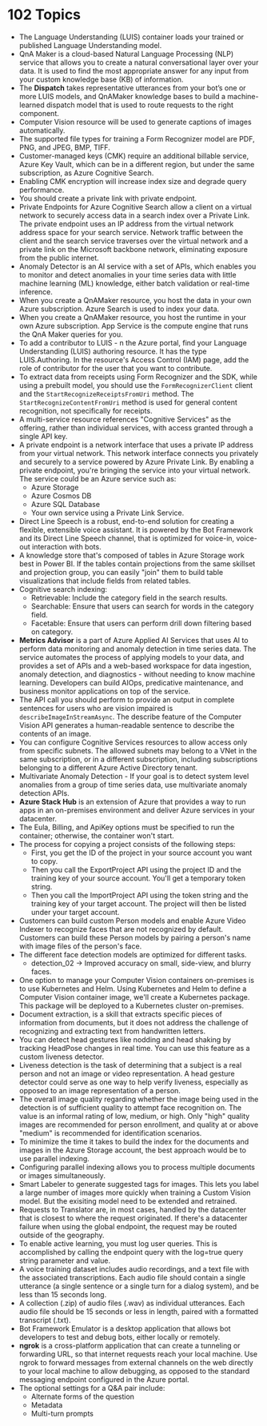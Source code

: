 # 102 Topics

- The Language Understanding (LUIS) container loads your trained or published Language Understanding model.
- QnA Maker is a cloud-based Natural Language Processing (NLP) service that allows you to create a natural conversational layer over your data. It is used to find the most appropriate answer for any input from your custom knowledge base (KB) of information.
- The **Dispatch** takes representative utterances from your bot’s one or more LUIS models, and QnAMaker knowledge bases to build a machine-learned dispatch model that is used to route requests to the right component.
- Computer Vision resource will be used to generate captions of images automatically.
- The supported file types for training a Form Recognizer model are PDF, PNG, and JPEG, BMP, TIFF.
- Customer-managed keys (CMK) require an additional billable service, Azure Key Vault, which can be in a different region, but under the same subscription, as Azure Cognitive Search. 
- Enabling CMK encryption will increase index size and degrade query performance.
- You should create a private link with private endpoint.
- Private Endpoints for Azure Cognitive Search allow a client on a virtual network to securely access data in a search index over a Private Link. The private endpoint uses an IP address from the virtual network address space for your search service. Network traffic between the client and the search service traverses over the virtual network and a private link on the Microsoft backbone network, eliminating exposure from the public internet.
- Anomaly Detector is an AI service with a set of APIs, which enables you to monitor and detect anomalies in your time series data with little machine learning (ML) knowledge, either batch validation or real-time inference.
- When you create a QnAMaker resource, you host the data in your own Azure subscription. Azure Search is used to index your data.
- When you create a QnAMaker resource, you host the runtime in your own Azure subscription. App Service is the compute engine that runs the QnA Maker queries for you.
- To add a contributor to LUIS - n the Azure portal, find your Language Understanding (LUIS) authoring resource. It has the type LUIS.Authoring. In the resource's Access Control (IAM) page, add the role of contributor for the user that you want to contribute.
- To extract data from receipts using Form Recognizer and the SDK, while using a prebuilt model, you should use the `FormRecognizerClient` client and the `StartRecognizeReceiptsFromUri` method. The `StartRecognizeContentFromUri` method is used for general content recognition, not specifically for receipts.
- A multi-service resource references "Cognitive Services" as the offering, rather than individual services, with access granted through a single API key. 
- A private endpoint is a network interface that uses a private IP address from your virtual network. This network interface connects you privately and securely to a service powered by Azure Private Link. By enabling a private endpoint, you're bringing the service into your virtual network.
The service could be an Azure service such as:
    - Azure Storage
    - Azure Cosmos DB
    - Azure SQL Database
    - Your own service using a Private Link Service.
- Direct Line Speech is a robust, end-to-end solution for creating a flexible, extensible voice assistant. It is powered by the Bot Framework and its Direct Line
Speech channel, that is optimized for voice-in, voice-out interaction with bots.
- A knowledge store that's composed of tables in Azure Storage work best in Power BI. If the tables contain projections from the same skillset and projection group, you can easily "join" them to build table visualizations that include fields from related tables.
- Cognitive search indexing:
    - Retrievable: Include the category field in the search results.
    - Searchable: Ensure that users can search for words in the category field.
    - Facetable: Ensure that users can perform drill down filtering based on category.
- **Metrics Advisor** is a part of Azure Applied AI Services that uses AI to perform data monitoring and anomaly detection in time series data. The service automates the process of applying models to your data, and provides a set of APIs and a web-based workspace for data ingestion, anomaly detection, and diagnostics - without needing to know machine learning. Developers can build AIOps, predicative maintenance, and business monitor applications on top of the service.
- The API call you should perform to provide an output in complete sentences for users who are vision impaired is `describeImageInStreamAsync`. The describe feature of the Computer Vision API generates a human-readable sentence to describe the contents of an image.
- You can configure Cognitive Services resources to allow access only from specific subnets. The allowed subnets may belong to a VNet in the same subscription, or in a different subscription, including subscriptions belonging to a different Azure Active Directory tenant.
- Multivariate Anomaly Detection - If your goal is to detect system level anomalies from a group of time series data, use multivariate anomaly detection APIs.
- **Azure Stack Hub** is an extension of Azure that provides a way to run apps in an on-premises environment and deliver Azure services in your datacenter.
- The Eula, Billing, and ApiKey options must be specified to run the container; otherwise, the container won't start.
- The process for copying a project consists of the following steps:
    - First, you get the ID of the project in your source account you want to copy.
    - Then you call the ExportProject API using the project ID and the training key of your source account. You'll get a temporary token string.
    - Then you call the ImportProject API using the token string and the training key of your target account. The project will then be listed under your target account.
-  Customers can build custom Person models and enable Azure Video Indexer to recognize faces that are not recognized by default. Customers can build these Person models by pairing a person's name with image files of the person's face.
- The different face detection models are optimized for different tasks.
    - detection_02 -> Improved accuracy on small, side-view, and blurry faces.
- One option to manage your Computer Vision containers on-premises is to use Kubernetes and Helm. Using Kubernetes and Helm to define a Computer Vision container image, we'll create a Kubernetes package. This package will be deployed to a Kubernetes cluster on-premises.
- Document extraction, is a skill that extracts specific pieces of information from documents, but it does not address the challenge of recognizing and extracting text from handwritten letters.
- You can detect head gestures like nodding and head shaking by tracking HeadPose changes in real time. You can use this feature as a custom liveness detector.
- Liveness detection is the task of determining that a subject is a real person and not an image or video representation. A head gesture detector could serve as one way to help verify liveness, especially as opposed to an image representation of a person.
- The overall image quality regarding whether the image being used in the detection is of sufficient quality to attempt face recognition on. The value is an informal rating of low, medium, or high. Only "high" quality images are recommended for person enrollment, and quality at or above "medium" is recommended for identification scenarios.
- To minimize the time it takes to build the index for the documents and images in the Azure Storage account, the best approach would be to use parallel indexing.
- Configuring parallel indexing allows you to process multiple documents or images simultaneously.
- Smart Labeler to generate suggested tags for images. This lets you label a large number of images more quickly when training a Custom Vision model. But the exisiting model need to be extended and retrained.
- Requests to Translator are, in most cases, handled by the datacenter that is closest to where the request originated. If there's a datacenter failure when using the global endpoint, the request may be routed outside of the geography.
- To enable active learning, you must log user queries. This is accomplished by calling the endpoint query with the log=true query string parameter and value.
- A voice training dataset includes audio recordings, and a text file with the associated transcriptions. Each audio file should contain a single utterance (a single sentence or a single turn for a dialog system), and be less than 15 seconds long.
- A collection (.zip) of audio files (.wav) as individual utterances. Each audio file should be 15 seconds or less in length, paired with a formatted transcript (.txt).
- Bot Framework Emulator is a desktop application that allows bot developers to test and debug bots, either locally or remotely.
- **ngrok** is a cross-platform application that can create a tunneling or forwarding URL, so that internet requests reach your local machine. Use ngrok to forward messages from external channels on the web directly to your local machine to allow debugging, as opposed to the standard messaging endpoint configured in the Azure portal.
- The optional settings for a Q&A pair include:
    - Alternate forms of the question
    - Metadata
    - Multi-turn prompts

